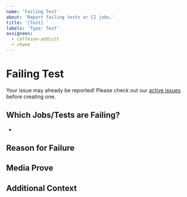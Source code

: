 ```yaml
---
name: 'Failing Test'
about: 'Report failing tests or CI jobs.'
title: '[Test] '
labels: 'Type: Test'
assignees:
  - caffeine-addictt
  - chwee
---
```


# Failing Test

Your issue may already be reported!
Please check out our [active issues](https://github.com/python-thread/thread/issues) before creating one.

## Which Jobs/Tests are Failing?

-

## Reason for Failure

<!--
Why is/are this/these job/test(s) failing?
What are we missing to make it pass?
-->

## Media Prove

<!--
If applicable, add screenshots or code snippets to explain the issue
If not applicable, remove this field
-->

## Additional Context

<!--
Any other extra context or information
-->
